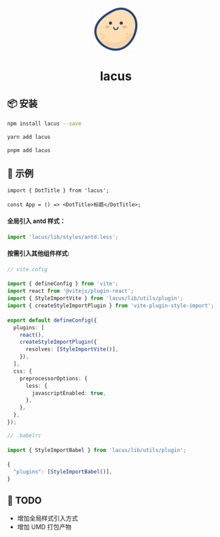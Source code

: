 <p align="center">
    <img width="100" src="./public/logo.png">
</p>

<h1 align="center">lacus</h1>

## 📦 安装

```bash | pure
npm install lacus --save
```

```bash
yarn add lacus
```

```bash
pnpm add lacus
```

## 🔨 示例

```tsx | pure
import { DotTitle } from 'lacus';

const App = () => <DotTitle>标题</DotTitle>;
```

#### 全局引入 antd 样式：

```jsx | pure
import 'lacus/lib/styles/antd.less';
```

#### 按需引入其他组件样式:

```ts | pure
// vite.cofig

import { defineConfig } from 'vite';
import react from '@vitejs/plugin-react';
import { StyleImportVite } from 'lacus/lib/utils/plugin';
import { createStyleImportPlugin } from 'vite-plugin-style-import';

export default defineConfig({
  plugins: [
    react(),
    createStyleImportPlugin({
      resolves: [StyleImportVite()],
    }),
  ],
  css: {
    preprocessorOptions: {
      less: {
        javascriptEnabled: true,
      },
    },
  },
});
```

```ts | pure
// .babelrc

import { StyleImportBabel } from 'lacus/lib/utils/plugin';

{
  "plugins": [StyleImportBabel()],
}
```

## 🚀 TODO

- 增加全局样式引入方式
- 增加 UMD 打包产物
